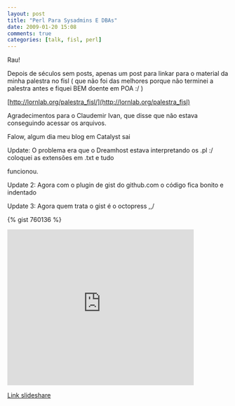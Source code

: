 ```yaml
---
layout: post
title: "Perl Para Sysadmins E DBAs"
date: 2009-01-20 15:08
comments: true
categories: [talk, fisl, perl]
---
```


Rau!

Depois de séculos sem posts, apenas um post para linkar para o material da minha palestra no fisl ( que não foi das melhores porque não terminei a palestra antes e fiquei BEM doente em POA :/ )

[http://lornlab.org/palestra_fisl/](http://lornlab.org/palestra_fisl)

Agradecimentos para o Claudemir Ivan, que disse que não estava conseguindo acessar os arquivos.

Falow, algum dia meu blog em Catalyst sai

Update: O problema era que o Dreamhost estava interpretando os .pl :/ coloquei as extensões em .txt e tudo

funcionou.

Update 2: Agora com o plugin de gist do github.com o código fica bonito e indentado

Update 3: Agora quem trata o gist é o octopress \,,/

{% gist 760136 %}

<iframe scrolling="no" marginheight="0" marginwidth="0" frameborder="0" height="355" width="425" src="http://www.slideshare.net/slideshow/embed_code/7618654"></iframe>

[Link slideshare](http://www.slideshare.net/lornlab/perl-sysadmin-dba-7618654)
